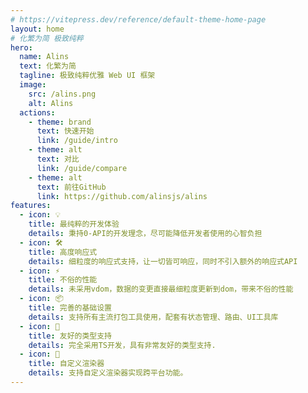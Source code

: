 ```yaml
---
# https://vitepress.dev/reference/default-theme-home-page
layout: home
# 化繁为简 极致纯粹
hero:
  name: Alins
  text: 化繁为简
  tagline: 极致纯粹优雅 Web UI 框架
  image:
    src: /alins.png
    alt: Alins
  actions:
    - theme: brand
      text: 快速开始
      link: /guide/intro
    - theme: alt
      text: 对比
      link: /guide/compare
    - theme: alt
      text: 前往GitHub
      link: https://github.com/alinsjs/alins
features:
  - icon: 💡
    title: 最纯粹的开发体验
    details: 秉持0-API的开发理念，尽可能降低开发者使用的心智负担
  - icon: 🛠️
    title: 高度响应式
    details: 细粒度的响应式支持，让一切皆可响应，同时不引入额外的响应式API
  - icon: ⚡️
    title: 不俗的性能
    details: 未采用vdom，数据的变更直接最细粒度更新到dom，带来不俗的性能
  - icon: 📦
    title: 完善的基础设置
    details: 支持所有主流打包工具使用，配套有状态管理、路由、UI工具库
  - icon: 🔑
    title: 友好的类型支持
    details: 完全采用TS开发，具有非常友好的类型支持.
  - icon: 🔩
    title: 自定义渲染器
    details: 支持自定义渲染器实现跨平台功能。
---
```


